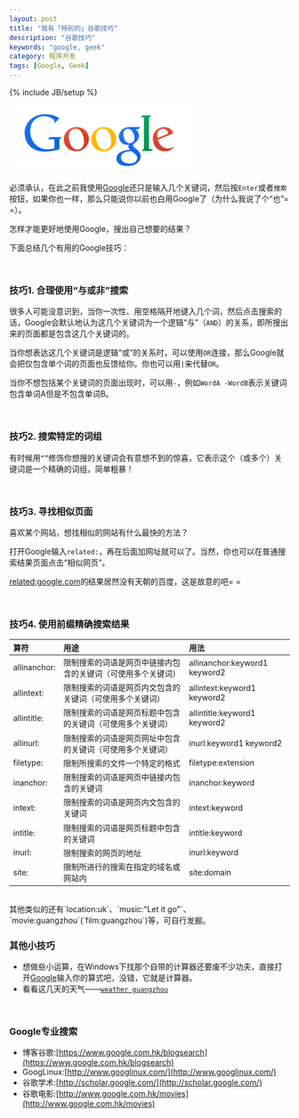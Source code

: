```yaml
---
layout: post
title: "我有「特别的」谷歌技巧"
description: "谷歌技巧"
keywords: "google, geek"
category: 程序开发
tags: [Google, Geek]
---
```

{% include JB/setup %}

![](/assets/images/2014/04/g.png)

必须承认，在此之前我使用[Google](https://www.google.com.hk/)还只是输入几个关键词，然后按`Enter`或者`搜索`按钮，如果你也一样，那么只能说你以前也白用Google了（为什么我说了个“也”= =）。

怎样才能更好地使用Google，搜出自己想要的结果？

下面总结几个有用的Google技巧：

<br />

### 技巧1. 合理使用“与或非”搜索

很多人可能没意识到，当你一次性、用空格隔开地键入几个词，然后点击搜索的话，Google会默认地认为这几个关键词为一个逻辑“与”（`AND`）的关系，即所搜出来的页面都是包含这几个关键词的。

<!-- more -->

当你想表达这几个关键词是逻辑“或”的关系时，可以使用`OR`连接，那么Google就会把仅包含单个词的页面也反馈给你。你也可以用`|`来代替`OR`。

当你不想包括某个关键词的页面出现时，可以用`-`，例如`WordA -WordB`表示关键词包含单词A但是不包含单词B。

<br />

### 技巧2. 搜索特定的词组

有时候用`“”`修饰你想搜的关键词会有意想不到的惊喜，它表示这个（或多个）关键词是一个精确的词组，简单粗暴！

<br />

### 技巧3. 寻找相似页面

喜欢某个网站，想找相似的网站有什么最快的方法？

打开Google输入`related:`，再在后面加网址就可以了。当然，你也可以在普通搜索结果页面点击“相似网页”。

<a href="https://www.google.com.hk/#newwindow=1&q=related:google.com&safe=strict" target="_blank">related:google.com</a>的结果居然没有天朝的百度，这是故意的吧= = 

<br />

### 技巧4. 使用前缀精确搜索结果

|算符|用途|用法|
|:-----|:-------|:------|
|allinanchor:|限制搜索的词语是网页中链接内包含的关键词（可使用多个关键词）|allinanchor:keyword1 keyword2|
|allintext:|限制搜索的词语是网页内文包含的关键词（可使用多个关键词）|allintext:keyword1 keyword2|
|allintitle:|限制搜索的词语是网页标题中包含的关键词（可使用多个关键词）|allintitle:keyword1 keyword2|
|allinurl:|限制搜索的词语是网页网址中包含的关键词（可使用多个关键词）|inurl:keyword1 keyword2|
|filetype:|限制所搜索的文件一个特定的格式|filetype:extension|
|inanchor:|限制搜索的词语是网页中链接内包含的关键词|inanchor:keyword|
|intext:|限制搜索的词语是网页内文包含的关键词|intext:keyword|
|intitle:|限制搜索的词语是网页标题中包含的关键词|intitle:keyword|
|inurl:|限制搜索的网页的地址|inurl:keyword|
|site:|限制所进行的搜索在指定的域名或网站内|site:domain|

<br/>
其他类似的还有`location:uk`、`music:"Let it go"`、`movie:guangzhou`(`film:guangzhou`)等，可自行发掘。

<br />

### 其他小技巧

* 想做些小运算，在Windows下找那个自带的计算器还要废不少功夫，直接打开[Google](https://www.google.com.hk/)输入你的算式吧，没错，它就是计算器。
* 看看这几天的天气——[`weather guangzhou`](https://www.google.com.hk/#newwindow=1&q=weather+guangzhou&safe=strict)

<br />

### Google专业搜索

* 博客谷歌:[https://www.google.com.hk/blogsearch](https://www.google.com.hk/blogsearch)
* GoogLinux:[http://www.googlinux.com/](http://www.googlinux.com/)
* 谷歌学术:[http://scholar.google.com/](http://scholar.google.com/)
* 谷歌电影:[http://www.google.com.hk/movies](http://www.google.com.hk/movies)















